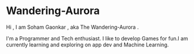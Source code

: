 # Wandering-Aurora
Hi , I am Soham Gaonkar , aka The Wandering-Aurora .

I'm a Programmer and Tech enthusiast.
I like to develop Games for fun.I am
currently learning and exploring on app dev and Machine Learning.
